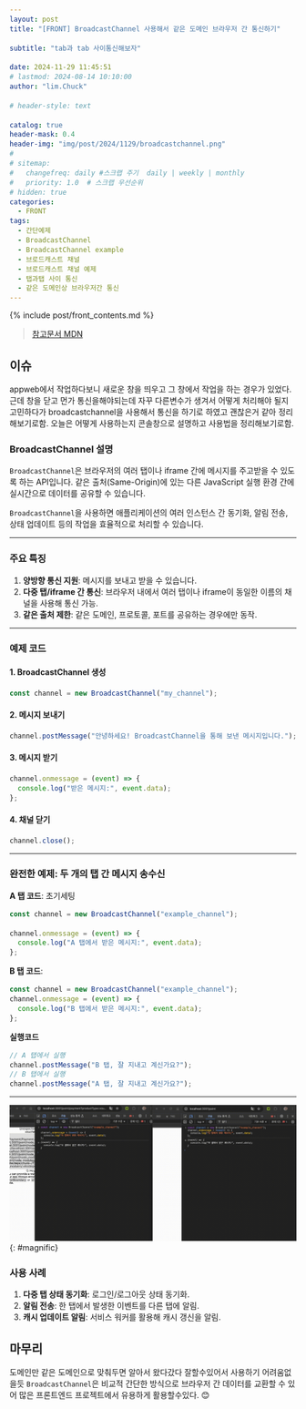 ```yaml
---
layout: post
title: "[FRONT] BroadcastChannel 사용해서 같은 도메인 브라우저 간 통신하기"

subtitle: "tab과 tab 사이통신해보자"

date: 2024-11-29 11:45:51
# lastmod: 2024-08-14 10:10:00
author: "lim.Chuck"

# header-style: text

catalog: true
header-mask: 0.4
header-img: "img/post/2024/1129/broadcastchannel.png"
#
# sitemap:
#   changefreq: daily #스크랩 주기  daily | weekly | monthly
#   priority: 1.0  # 스크랩 우선순위
# hidden: true
categories:
  - FRONT
tags:
  - 간단예제
  - BroadcastChannel
  - BroadcastChannel example
  - 브로드캐스트 채널
  - 브로드캐스트 채널 예제
  - 탭과탭 사이 통신
  - 같은 도메인상 브라우저간 통신
---
```


{% include post/front_contents.md %}

> [참고문서 MDN](https://developer.mozilla.org/en-US/docs/Web/API/Broadcast_Channel_API)

## 이슈

appweb에서 작업하다보니 새로운 창을 띄우고 그 창에서 작업을 하는 경우가 있었다. 근데 창을 닫고 먼가 통신을해야되는데 자꾸 다른변수가 생겨서 어떻게 처리해야 될지 고민하다가 broadcastchannel을 사용해서 통신을 하기로 하였고 괜찮은거 같아 정리해보기로함.
오늘은 어떻게 사용하는지 콘솔창으로 설명하고 사용법을 정리해보기로함.

### **BroadcastChannel 설명**

`BroadcastChannel`은 브라우저의 여러 탭이나 iframe 간에 메시지를 주고받을 수 있도록 하는 API입니다. 같은 출처(Same-Origin)에 있는 다른 JavaScript 실행 환경 간에 실시간으로 데이터를 공유할 수 있습니다.

`BroadcastChannel`을 사용하면 애플리케이션의 여러 인스턴스 간 동기화, 알림 전송, 상태 업데이트 등의 작업을 효율적으로 처리할 수 있습니다.

---

### **주요 특징**

1. **양방향 통신 지원**: 메시지를 보내고 받을 수 있습니다.
2. **다중 탭/iframe 간 통신**: 브라우저 내에서 여러 탭이나 iframe이 동일한 이름의 채널을 사용해 통신 가능.
3. **같은 출처 제한**: 같은 도메인, 프로토콜, 포트를 공유하는 경우에만 동작.

---

### **예제 코드**

#### 1. **BroadcastChannel 생성**

```javascript
const channel = new BroadcastChannel("my_channel");
```

#### 2. **메시지 보내기**

```javascript
channel.postMessage("안녕하세요! BroadcastChannel을 통해 보낸 메시지입니다.");
```

#### 3. **메시지 받기**

```javascript
channel.onmessage = (event) => {
  console.log("받은 메시지:", event.data);
};
```

#### 4. **채널 닫기**

```javascript
channel.close();
```

---

### **완전한 예제: 두 개의 탭 간 메시지 송수신**

**A 탭 코드**:
초기세팅
```javascript
const channel = new BroadcastChannel("example_channel");

channel.onmessage = (event) => {
  console.log("A 탭에서 받은 메시지:", event.data);
};
```

**B 탭 코드**:
```javascript
const channel = new BroadcastChannel("example_channel");
channel.onmessage = (event) => {
  console.log("B 탭에서 받은 메시지:", event.data);
};
```
**실행코드**
```javascript
// A 탭에서 실행
channel.postMessage("B 탭, 잘 지내고 계신가요?");
// B 탭에서 실행
channel.postMessage("A 탭, 잘 지내고 계신가요?");
```
---
![](/img/post/2024/1129/broadcast.gif){: #magnific}

### **사용 사례**

1. **다중 탭 상태 동기화**: 로그인/로그아웃 상태 동기화.
2. **알림 전송**: 한 탭에서 발생한 이벤트를 다른 탭에 알림.
3. **캐시 업데이트 알림**: 서비스 워커를 활용해 캐시 갱신을 알림.

## 마무리
도메인만 같은 도메인으로 맞춰두면 알아서 왔다갔다 잘할수있어서 사용하기 어려움없을듯 
`BroadcastChannel`은 비교적 간단한 방식으로 브라우저 간 데이터를 교환할 수 있어 많은 프론트엔드 프로젝트에서 유용하게 활용할수있다. 😊